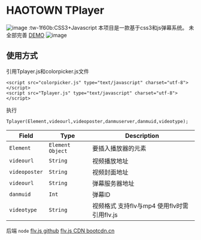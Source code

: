 # HAOTOWN TPlayer
![image](https://ooo.0o0.ooo/2016/12/16/585359df46d72.png)
:tw-1f60b:CSS3+Javascript 本项目是一款基于css3和js弹幕系统。
未全部完善 
[DEMO](https://haocity.github.io/Tplayer/ "DEMO")
![image](https://ooo.0o0.ooo/2016/12/20/5858df24293f5.png)
## 使用方式
引用Tplayer.js和colorpicker.js文件
```
<script src="colorpicker.js" type="text/javascript" charset="utf-8"></script>
<script src="Tplayer.js" type="text/javascript" charset="utf-8"></script>
```
执行
```
Tplayer(Element,videourl,videoposter,danmuserver,danmuid,videotype);
```

| Field              | Type                  | Description                              |
| ------------------ | --------------------- | ---------------------------------------- |
| `Element`          | `Element Object`      | 要插入播放器的元素                       |
| `videourl`         | `String`              | 视频播放地址                             |
| `videoposter`      | `String`              | 视频封面地址                             |
| `videourl`         | `String`              | 弹幕服务器地址                           |
| `danmuid`          | `Int`              	 | 弹幕ID                                   |
| `videotype`        | `String`              | 视频格式 支持flv与mp4 使用flv时需引用flv.js |


后端 `node`
[flv.js github](https://github.com/Bilibili/flv.js/)
[flv.js CDN bootcdn.cn](http://www.bootcdn.cn/flv.js/)
